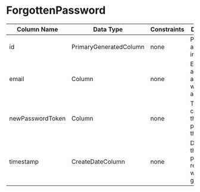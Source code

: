 # ForgottenPassword

Column Name | Data Type | Constraints | Description
--- | --- | --- | ---
id | PrimaryGeneratedColumn | none | Primary key and Auto-incremented
email | Column | none | Email address associated with the account
newPasswordToken | Column | none | Token for changing the password of the user
timestamp | CreateDateColumn | none | Date when the password reset token was generated.